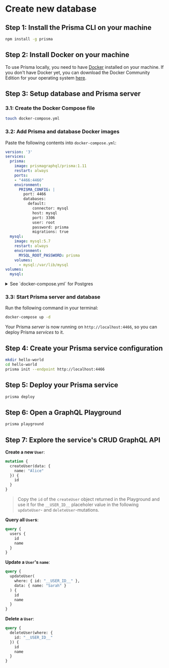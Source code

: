# Create new database

## Step 1: Install the Prisma CLI on your machine

```bash
npm install -g prisma
```

## Step 2: Install Docker on your machine

To use Prisma locally, you need to have [Docker](https://www.docker.com) installed on your machine. If you don't have Docker yet, you can download the Docker Community Edition for your operating system [here](https://www.docker.com/community-edition).

## Step 3: Setup database and Prisma server

### 3.1: Create the Docker Compose file

```bash
touch docker-compose.yml
```

### 3.2: Add Prisma and database Docker images

Paste the following contents into `docker-compose.yml`:

```yml
version: '3'
services:
  prisma:
    image: prismagraphql/prisma:1.11
    restart: always
    ports:
    - "4466:4466"
    environment:
      PRISMA_CONFIG: |
        port: 4466
        databases:
          default:
            connector: mysql
            host: mysql
            port: 3306
            user: root
            password: prisma
            migrations: true
  mysql:
    image: mysql:5.7
    restart: always
    environment:
      MYSQL_ROOT_PASSWORD: prisma
    volumes:
      - mysql:/var/lib/mysql
volumes:
  mysql:
```

<Details>
  <Summary>See `docker-compose.yml` for Postgres</Summary>

Here is what the `docker-compose.yml` looks like for Postgres:

```yml
version: '3'
services:
  prisma:
    image: prismagraphql/prisma:1.11
    restart: always
    ports:
    - "4466:4466"
    environment:
      PRISMA_CONFIG: |
        port: 4466
        # uncomment the next line and provide the env var PRISMA_MANAGEMENT_API_SECRET=my-secret to activate cluster security
        # managementApiSecret: my-secret
        databases:
          default:
            connector: postgres
            host: postgres
            port: 5432
            user: prisma
            password: prisma
            migrations: true
  postgres:
    image: postgres
    restart: always
    environment:
      POSTGRES_USER: prisma
      POSTGRES_PASSWORD: prisma
    volumes:
      - postgres:/var/lib/postgresql/data
volumes:
  postgres:
```

</Details>

### 3.3: Start Prisma server and database

Run the following command in your terminal:

```bash
docker-compose up -d
```

Your Prisma _server_ is now running on `http://localhost:4466`, so you can deploy Prisma _services_ to it.

## Step 4: Create your Prisma service configuration

```bash
mkdir hello-world
cd hello-world
prisma init --endpoint http://localhost:4466
```

## Step 5: Deploy your Prisma service

```bash
prisma deploy
```

## Step 6: Open a GraphQL Playground

```bash
prisma playground
```

## Step 7: Explore the service's CRUD GraphQL API

**Create a new `User`**:

```graphql
mutation {
  createUser(data: {
    name: "Alice"
  }) {
    id
  }
}
```

> Copy the `id` of the `createUser` object returned in the Playground and use it for the `__USER_ID__` placeholer value in the following `updateUser`- and `deleteUser`-mutations.

**Query all `User`s**:

```graphql
query {
  users {
    id
    name
  }
}
```

**Update a `User`'s `name`**:

```graphql
query {
  updateUser(
    where: { id: "__USER_ID__" },
    data: { name: "Sarah" }
  ) {
    id
    name
  }
}
```

**Delete a `User`**:

```graphql
query {
  deleteUser(where: {
    id: "__USER_ID__"
  }) {
    id
    name
  }
}
```